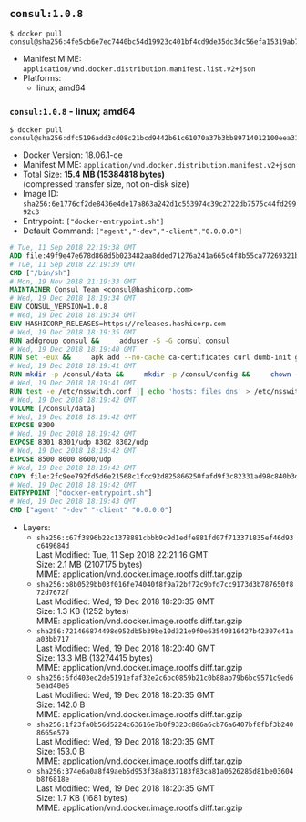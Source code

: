 ## `consul:1.0.8`

```console
$ docker pull consul@sha256:4fe5cb6e7ec7440bc54d19923c401bf4cd9de35dc3dc56efa15319ab7d07942d
```

-	Manifest MIME: `application/vnd.docker.distribution.manifest.list.v2+json`
-	Platforms:
	-	linux; amd64

### `consul:1.0.8` - linux; amd64

```console
$ docker pull consul@sha256:dfc5196add3cd08c21bcd9442b61c61070a37b3bb89714012100eea31f6a8cad
```

-	Docker Version: 18.06.1-ce
-	Manifest MIME: `application/vnd.docker.distribution.manifest.v2+json`
-	Total Size: **15.4 MB (15384818 bytes)**  
	(compressed transfer size, not on-disk size)
-	Image ID: `sha256:6e1776cf2de8436e4de17a863a242d1c553974c39c2722db7575c44fd29992c3`
-	Entrypoint: `["docker-entrypoint.sh"]`
-	Default Command: `["agent","-dev","-client","0.0.0.0"]`

```dockerfile
# Tue, 11 Sep 2018 22:19:38 GMT
ADD file:49f9e47e678d868d5b023482aa8dded71276a241a665c4f8b55ca77269321b34 in / 
# Tue, 11 Sep 2018 22:19:39 GMT
CMD ["/bin/sh"]
# Mon, 19 Nov 2018 21:19:33 GMT
MAINTAINER Consul Team <consul@hashicorp.com>
# Wed, 19 Dec 2018 18:19:34 GMT
ENV CONSUL_VERSION=1.0.8
# Wed, 19 Dec 2018 18:19:34 GMT
ENV HASHICORP_RELEASES=https://releases.hashicorp.com
# Wed, 19 Dec 2018 18:19:35 GMT
RUN addgroup consul &&     adduser -S -G consul consul
# Wed, 19 Dec 2018 18:19:40 GMT
RUN set -eux &&     apk add --no-cache ca-certificates curl dumb-init gnupg libcap openssl su-exec iputils &&     gpg --keyserver pgp.mit.edu --recv-keys 91A6E7F85D05C65630BEF18951852D87348FFC4C &&     mkdir -p /tmp/build &&     cd /tmp/build &&     apkArch="$(apk --print-arch)" &&     case "${apkArch}" in         aarch64) consulArch='arm64' ;;         armhf) consulArch='arm' ;;         x86) consulArch='386' ;;         x86_64) consulArch='amd64' ;;         *) echo >&2 "error: unsupported architecture: ${apkArch} (see ${HASHICORP_RELEASES}/consul/${CONSUL_VERSION}/)" && exit 1 ;;     esac &&     wget ${HASHICORP_RELEASES}/consul/${CONSUL_VERSION}/consul_${CONSUL_VERSION}_linux_${consulArch}.zip &&     wget ${HASHICORP_RELEASES}/consul/${CONSUL_VERSION}/consul_${CONSUL_VERSION}_SHA256SUMS &&     wget ${HASHICORP_RELEASES}/consul/${CONSUL_VERSION}/consul_${CONSUL_VERSION}_SHA256SUMS.sig &&     gpg --batch --verify consul_${CONSUL_VERSION}_SHA256SUMS.sig consul_${CONSUL_VERSION}_SHA256SUMS &&     grep consul_${CONSUL_VERSION}_linux_${consulArch}.zip consul_${CONSUL_VERSION}_SHA256SUMS | sha256sum -c &&     unzip -d /bin consul_${CONSUL_VERSION}_linux_${consulArch}.zip &&     cd /tmp &&     rm -rf /tmp/build &&     apk del gnupg openssl &&     rm -rf /root/.gnupg &&     consul version
# Wed, 19 Dec 2018 18:19:41 GMT
RUN mkdir -p /consul/data &&     mkdir -p /consul/config &&     chown -R consul:consul /consul
# Wed, 19 Dec 2018 18:19:41 GMT
RUN test -e /etc/nsswitch.conf || echo 'hosts: files dns' > /etc/nsswitch.conf
# Wed, 19 Dec 2018 18:19:42 GMT
VOLUME [/consul/data]
# Wed, 19 Dec 2018 18:19:42 GMT
EXPOSE 8300
# Wed, 19 Dec 2018 18:19:42 GMT
EXPOSE 8301 8301/udp 8302 8302/udp
# Wed, 19 Dec 2018 18:19:42 GMT
EXPOSE 8500 8600 8600/udp
# Wed, 19 Dec 2018 18:19:42 GMT
COPY file:2fc9ee792fd5d6e21568c1fcc92d825866250fafd9f3c82331ad98c840b3dd45 in /usr/local/bin/docker-entrypoint.sh 
# Wed, 19 Dec 2018 18:19:42 GMT
ENTRYPOINT ["docker-entrypoint.sh"]
# Wed, 19 Dec 2018 18:19:43 GMT
CMD ["agent" "-dev" "-client" "0.0.0.0"]
```

-	Layers:
	-	`sha256:c67f3896b22c1378881cbbb9c9d1edfe881fd07f713371835ef46d93c649684d`  
		Last Modified: Tue, 11 Sep 2018 22:21:16 GMT  
		Size: 2.1 MB (2107175 bytes)  
		MIME: application/vnd.docker.image.rootfs.diff.tar.gzip
	-	`sha256:b8b0529bb03f016fe74040f8f9a72bf72c9bfd7cc9173d3b787650f872d7672f`  
		Last Modified: Wed, 19 Dec 2018 18:20:35 GMT  
		Size: 1.3 KB (1252 bytes)  
		MIME: application/vnd.docker.image.rootfs.diff.tar.gzip
	-	`sha256:721466874498e952db5b39be10d321e9f0e63549316427b42307e41aa03bb717`  
		Last Modified: Wed, 19 Dec 2018 18:20:40 GMT  
		Size: 13.3 MB (13274415 bytes)  
		MIME: application/vnd.docker.image.rootfs.diff.tar.gzip
	-	`sha256:6fd403ec2de5191efaf32e2c6bc0859b21c0b88ab79b6bc9571c9ed65ead40e6`  
		Last Modified: Wed, 19 Dec 2018 18:20:35 GMT  
		Size: 142.0 B  
		MIME: application/vnd.docker.image.rootfs.diff.tar.gzip
	-	`sha256:1f23fa0b56d5224c63616e7b0f9323c886a6cb76a6407bf8fbf3b2408665e579`  
		Last Modified: Wed, 19 Dec 2018 18:20:35 GMT  
		Size: 153.0 B  
		MIME: application/vnd.docker.image.rootfs.diff.tar.gzip
	-	`sha256:374e6a0a8f49aeb5d953f38a8d37183f83ca81a0626285d81be03604b8f6818e`  
		Last Modified: Wed, 19 Dec 2018 18:20:35 GMT  
		Size: 1.7 KB (1681 bytes)  
		MIME: application/vnd.docker.image.rootfs.diff.tar.gzip

